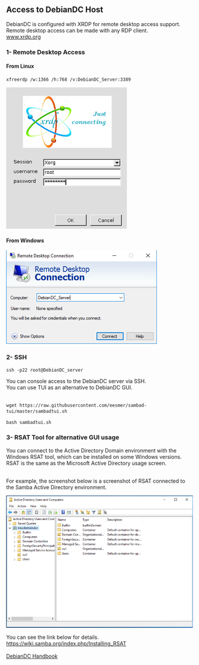## Access to DebianDC Host
DebianDC is configured with XRDP for remote desktop access support.<br>
Remote desktop access can be made with any RDP client.<br>
www.xrdp.org
### 1- Remote Desktop Access
#### From Linux
```
xfreerdp /w:1366 /h:768 /v:DebianDC_Server:3389
```
![alt text](screenshots/handbook/xrdp-login1.png "XRDP Login Screen")

#### From Windows

![alt text](screenshots/handbook/rdp_fromwindows1.png "Windows RDP Screen")

### 2- SSH
```
ssh -p22 root@DebianDC_server
```
You can console access to the DebianDC server via SSH. <br>
You can use TUI as an alternative to DebianDC GUI. <br>
<br>

```
wget https://raw.githubusercontent.com/eesmer/sambad-tui/master/sambadtui.sh
```
```
bash sambadtui.sh
```
### 3- RSAT Tool for alternative GUI usage
You can connect to the Active Directory Domain environment with the Windows RSAT tool, which can be installed on some Windows versions. <br>
RSAT is the same as the Microsoft Active Directory usage screen. <br>
<br>

For example, the screenshot below is a screenshot of RSAT connected to the Samba Active Directory environment. <br>

![alt text](screenshots/handbook/rsat-screenshot1.png "RSAT Screen")

You can see the link below for details. <br>
https://wiki.samba.org/index.php/Installing_RSAT
<br>
<br>
[DebianDC Handbook](https://github.com/eesmer/DebianDC/blob/master/DebianDC-Handbook.md)
